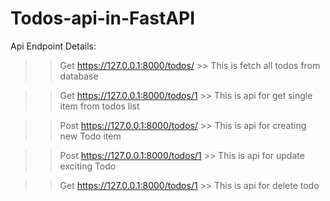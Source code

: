 # Todos-api-in-FastAPI

Api Endpoint Details:

>> Get https://127.0.0.1:8000/todos/  >> This is fetch all todos from database

>> Get https://127.0.0.1:8000/todos/1  >> This is api for get single item from todos list

>> Post https://127.0.0.1:8000/todos/  >> This is api for creating new Todo item 
  
>> Post https://127.0.0.1:8000/todos/1  >> This is api for update exciting Todo
 
>> Get https://127.0.0.1:8000/todos/1  >>  This is api for delete todo
